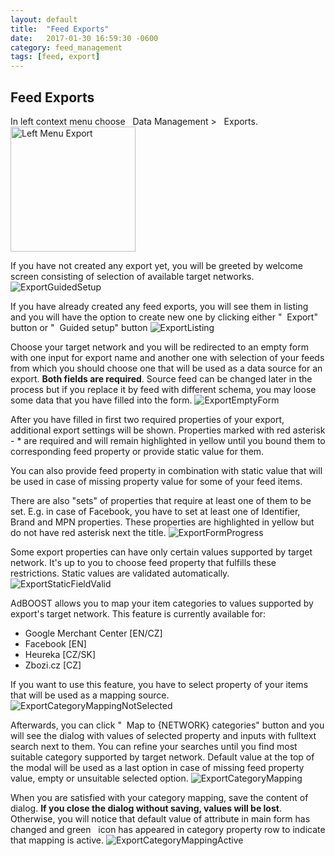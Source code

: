 ```yaml
---
layout: default
title:  "Feed Exports"
date:   2017-01-30 16:59:30 -0600
category: feed_management
tags: [feed, export]
---
```


## Feed Exports

In left context menu choose <i class="fa fa-database">&nbsp;</i> Data Management > <i class="fa fa-share">&nbsp;</i> Exports.<br/>
<a href="#" data-featherlight="/AdBOOST/images/exports/LeftMenuExport.png">
    <img src="/AdBOOST/images/exports/LeftMenuExport.png" alt="Left Menu Export" height="200">
</a>

If you have not created any export yet, you will be greeted by welcome screen consisting of selection of available target networks.
![ExportGuidedSetup](/AdBOOST/images/exports/ExportGuidedSetup.png)

If you have already created any feed exports, you will see them in listing and you will have the option to create new one by clicking either "<i class="fa fa-plus">&nbsp;</i> Export" button or "<i class="fa fa-question">&nbsp;</i> Guided setup" button
![ExportListing](/AdBOOST/images/exports/ExportListing.png)

Choose your target network and you will be redirected to an empty form with one input for export name and another one with selection of your feeds from which you should choose one that will be used as a data source for an export. **Both fields are required**. Source feed can be changed later in the process but if you replace it by feed with different schema, you may loose some data that you have filled into the form.
![ExportEmptyForm](/AdBOOST/images/exports/ExportEmptyForm.png)

After you have filled in first two required properties of your export, additional export settings will be shown. Properties marked with red asterisk - <span class="text-red">*</span> are required and will remain highlighted in yellow until you bound them to corresponding feed property or provide static value for them.

You can also provide feed property in combination with static value that will be used in case of missing property value for some of your feed items.

There are also "sets" of properties that require at least one of them to be set. E.g. in case of Facebook, you have to set at least one of Identifier, Brand and MPN properties. These properties are highlighted in yellow but do not have red asterisk next the title.
![ExportFormProgress](/AdBOOST/images/exports/ExportFormProgress.png)

Some export properties can have only certain values supported by target network. It's up to you to choose feed property that fulfills these restrictions. Static values are validated automatically.
![ExportStaticFieldValid](/AdBOOST/images/exports/ExportStaticFieldValid.png)

AdBOOST allows you to map your item categories to values supported by export's target network. This feature is currently available for:

- Google Merchant Center [EN/CZ]
- Facebook [EN]
- Heureka [CZ/SK]
- Zbozi.cz [CZ]

 If you want to use this feature, you have to select property of your items that will be used as a mapping source.
![ExportCategoryMappingNotSelected](/AdBOOST/images/exports/ExportCategoryMappingNotSelected.png)

Afterwards, you can click "<i class="fa fa-wrench">&nbsp;</i> Map to {NETWORK} categories" button and you will see the dialog with values of selected property and inputs with fulltext search next to them. You can refine your searches until you find most suitable category supported by target network. Default value at the top of the modal will be used as a last option in case of missing feed property value, empty or unsuitable selected option.
![ExportCategoryMapping](/AdBOOST/images/exports/ExportCategoryMapping.png)

When you are satisfied with your category mapping, save the content of dialog. **If you close the dialog without saving, values will be lost**. Otherwise, you will notice that default value of attribute in main form has changed and green <i class="glyphicon glyphicon-ok">&nbsp;</i> icon has appeared in category property row to indicate that mapping is active.
![ExportCategoryMappingActive](/AdBOOST/images/exports/ExportCategoryMappingActive.png)